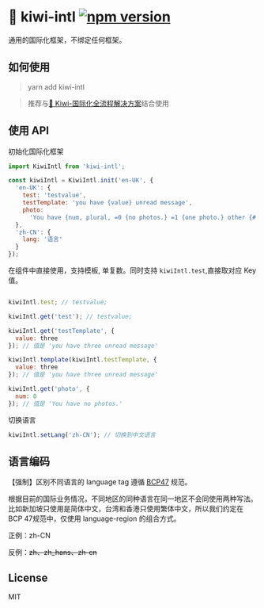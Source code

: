 # 🐤 kiwi-intl [![npm version](https://badge.fury.io/js/kiwi-intl.svg)](http://badge.fury.io/js/kiwi-intl)

通用的国际化框架，不绑定任何框架。

## 如何使用

> yarn add kiwi-intl

> 推荐与[🐤 Kiwi-国际化全流程解决方案](https://github.com/alibaba/kiwi)结合使用

## 使用 API

初始化国际化框架

```javascript
import KiwiIntl from 'kiwi-intl';

const kiwiIntl = KiwiIntl.init('en-UK', {
  'en-UK': {
    test: 'testvalue',
    testTemplate: 'you have {value} unread message',
    photo:
      'You have {num, plural, =0 {no photos.} =1 {one photo.} other {# photos.}}'
  },
  'zh-CN': {
    lang: '语言'
  }
});
```

在组件中直接使用，支持模板, 单复数。同时支持 `kiwiIntl.test`,直接取对应 Key 值。

```javascript

kiwiIntl.test; // testvalue;

kiwiIntl.get('test'); // testvalue;

kiwiIntl.get('testTemplate', {
  value: three
}); // 值是 'you have three unread message'

kiwiIntl.template(kiwiIntl.testTemplate, {
  value: three
}); // 值是 'you have three unread message'

kiwiIntl.get('photo', {
  num: 0
}); // 值是 'You have no photos.'
```

切换语言

```javascript
kiwiIntl.setLang('zh-CN'); // 切换到中文语言
```
## 语言编码
【强制】区别不同语言的 language tag 遵循 [BCP47](https://en.wikipedia.org/wiki/IETF_language_tag) 规范。

根据目前的国际业务情况，不同地区的同种语言在同一地区不会同使用两种写法。比如新加坡只使用是简体中文，台湾和香港只使用繁体中文，所以我们约定在 BCP 47规范中，仅使用 language-region  的组合方式。

正例：zh-CN

反例：~~zh、zh_hans、zh-cn~~



## License

MIT
